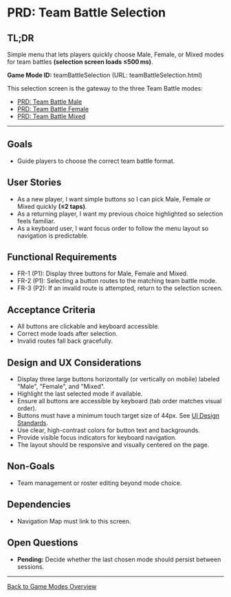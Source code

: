 # PRD: Team Battle Selection

## TL;DR

Simple menu that lets players quickly choose Male, Female, or Mixed modes for team battles **(selection screen loads ≤500 ms)**.

**Game Mode ID:** teamBattleSelection (URL: teamBattleSelection.html)

This selection screen is the gateway to the three Team Battle modes:
- [PRD: Team Battle Male](prdTeamBattleMale.md)
- [PRD: Team Battle Female](prdTeamBattleFemale.md)
- [PRD: Team Battle Mixed](prdTeamBattleMixed.md)

---

## Goals

- Guide players to choose the correct team battle format.

## User Stories

- As a new player, I want simple buttons so I can pick Male, Female or Mixed quickly **(≤2 taps)**.
- As a returning player, I want my previous choice highlighted so selection feels familiar.
- As a keyboard user, I want focus order to follow the menu layout so navigation is predictable.

## Functional Requirements

- FR-1 (P1): Display three buttons for Male, Female and Mixed.
- FR-2 (P1): Selecting a button routes to the matching team battle mode.
- FR-3 (P2): If an invalid route is attempted, return to the selection screen.

## Acceptance Criteria

- All buttons are clickable and keyboard accessible.
- Correct mode loads after selection.
- Invalid routes fall back gracefully.

## Design and UX Considerations

- Display three large buttons horizontally (or vertically on mobile) labeled "Male", "Female", and "Mixed".
- Highlight the last selected mode if available.
- Ensure all buttons are accessible by keyboard (tab order matches visual order).
- Buttons must have a minimum touch target size of 44px. See [UI Design Standards](../codeStandards/codeUIDesignStandards.md#9-accessibility--responsiveness).
- Use clear, high-contrast colors for button text and backgrounds.
- Provide visible focus indicators for keyboard navigation.
- The layout should be responsive and visually centered on the page.

## Non-Goals

- Team management or roster editing beyond mode choice.

## Dependencies

- Navigation Map must link to this screen.

## Open Questions

- **Pending:** Decide whether the last chosen mode should persist between sessions.

---

[Back to Game Modes Overview](prdGameModes.md)
